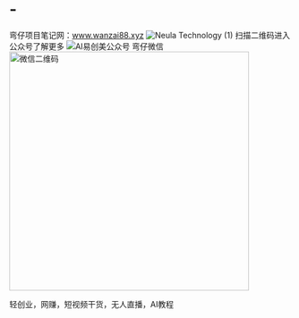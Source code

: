 # -

弯仔项目笔记网：www.wanzai88.xyz
![Neula Technology (1)](https://github.com/wanweiyang/-/assets/63842282/fe0aceed-e6d5-4c3e-b01b-cadbe9dfcadb)
扫描二维码进入公众号了解更多
![AI易创美公众号](https://github.com/wanweiyang/-/assets/63842282/306b990d-da74-4a86-bc2f-918fd8515222)
弯仔微信
<img width="428" alt="微信二维码" src="https://github.com/wanweiyang/-/assets/63842282/363f7219-eb4d-4ef9-8ae8-eaff1622d81c">

轻创业，网赚，短视频干货，无人直播，AI教程

